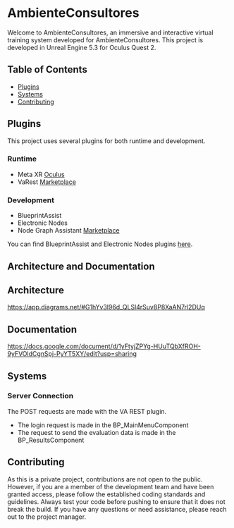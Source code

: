 
# AmbienteConsultores

Welcome to AmbienteConsultores, an immersive and interactive virtual training system developed for AmbienteConsultores. This project is developed in Unreal Engine 5.3 for Oculus Quest 2.

## Table of Contents
- [Plugins](#plugins)
- [Systems](#systems)
- [Contributing](#contributing)

## Plugins

This project uses several plugins for both runtime and development.

### Runtime
- Meta XR [Oculus]([https://developer.oculus.com/downloads/package/unreal-engine-5-integration/57.0](https://developer.oculus.com/downloads/package/unreal-engine-5-integration/63.0))
- VaRest [Marketplace](https://www.unrealengine.com/marketplace/en-US/product/varest-plugin)


### Development
- BlueprintAssist
- Electronic Nodes
- Node Graph Assistant [Marketplace](https://www.unrealengine.com/marketplace/en-US/product/node-graph-assistant?sessionInvalidated=true)

You can find BlueprintAssist and Electronic Nodes plugins [here](https://drive.google.com/drive/u/2/folders/15XSU2aNTw-qrnRStJ9wNX06_vv_V60Zx).

## Architecture and Documentation

## Architecture
https://app.diagrams.net/#G1hYv3l96d_QLSl4rSuv8P8XaAN7rl2DUq

## Documentation
https://docs.google.com/document/d/1yFtyjZPYg-HUuTQbXfROH-9yFVOldCgnSpj-PyYT5XY/edit?usp=sharing

## Systems

### Server Connection
The POST requests are made with the VA REST plugin. 
 - The login request is made in the BP_MainMenuComponent
 - The request to send the evaluation data is made in the BP_ResultsComponent


## Contributing

As this is a private project, contributions are not open to the public. However, if you are a member of the development team and have been granted access, please follow the established coding standards and guidelines. Always test your code before pushing to ensure that it does not break the build. If you have any questions or need assistance, please reach out to the project manager.
